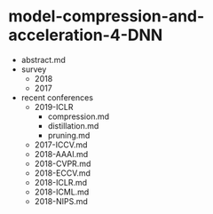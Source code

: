 # model-compression-and-acceleration-4-DNN
* abstract.md
* survey
  * 2018
  * 2017
* recent conferences
  * 2019-ICLR
    * compression.md
    * distillation.md
    * pruning.md
  * 2017-ICCV.md
  * 2018-AAAI.md
  * 2018-CVPR.md
  * 2018-ECCV.md
  * 2018-ICLR.md
  * 2018-ICML.md
  * 2018-NIPS.md

